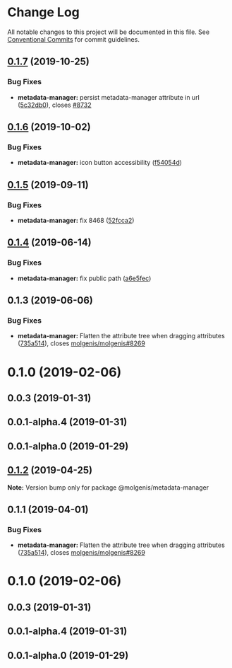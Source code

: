 # Change Log

All notable changes to this project will be documented in this file.
See [Conventional Commits](https://conventionalcommits.org) for commit guidelines.

## [0.1.7](https://github.com/molgenis/molgenis-frontend/compare/@molgenis-ui/metadata-manager@0.1.6...@molgenis-ui/metadata-manager@0.1.7) (2019-10-25)


### Bug Fixes

* **metadata-manager:** persist metadata-manager attribute in url ([5c32db0](https://github.com/molgenis/molgenis-frontend/commit/5c32db0)), closes [#8732](https://github.com/molgenis/molgenis-frontend/issues/8732)





## [0.1.6](https://github.com/molgenis/molgenis-frontend/compare/@molgenis-ui/metadata-manager@0.1.5...@molgenis-ui/metadata-manager@0.1.6) (2019-10-02)


### Bug Fixes

* **metadata-manager:** icon button accessibility ([f54054d](https://github.com/molgenis/molgenis-frontend/commit/f54054d))





## [0.1.5](https://github.com/molgenis/molgenis-frontend/compare/@molgenis-ui/metadata-manager@0.1.4...@molgenis-ui/metadata-manager@0.1.5) (2019-09-11)


### Bug Fixes

* **metadata-manager:** fix 8468 ([52fcca2](https://github.com/molgenis/molgenis-frontend/commit/52fcca2))





## [0.1.4](https://github.com/molgenis/molgenis-frontend/compare/@molgenis-ui/metadata-manager@0.1.3...@molgenis-ui/metadata-manager@0.1.4) (2019-06-14)


### Bug Fixes

* **metadata-manager:** fix public path ([a6e5fec](https://github.com/molgenis/molgenis-frontend/commit/a6e5fec))





## 0.1.3 (2019-06-06)


### Bug Fixes

* **metadata-manager:** Flatten the attribute tree when dragging attributes ([735a514](https://github.com/molgenis/molgenis-frontend/commit/735a514)), closes [molgenis/molgenis#8269](https://github.com/molgenis/molgenis/issues/8269)



# 0.1.0 (2019-02-06)



## 0.0.3 (2019-01-31)



## 0.0.1-alpha.4 (2019-01-31)



## 0.0.1-alpha.0 (2019-01-29)





## [0.1.2](https://github.com/molgenis/molgenis-frontend/compare/@molgenis/metadata-manager@0.1.1...@molgenis/metadata-manager@0.1.2) (2019-04-25)

**Note:** Version bump only for package @molgenis/metadata-manager





## 0.1.1 (2019-04-01)


### Bug Fixes

* **metadata-manager:** Flatten the attribute tree when dragging attributes ([735a514](https://github.com/molgenis/molgenis-frontend/commit/735a514)), closes [molgenis/molgenis#8269](https://github.com/molgenis/molgenis/issues/8269)



# 0.1.0 (2019-02-06)



## 0.0.3 (2019-01-31)



## 0.0.1-alpha.4 (2019-01-31)



## 0.0.1-alpha.0 (2019-01-29)
